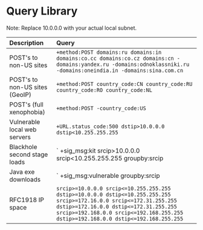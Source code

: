 # Query Library #

Note: Replace 10.0.0.0 with your actual local subnet.

| Description | Query |
|:------------|:------|
| POST's to non-US sites | ` +method:POST domains:ru domains:in domains:co.cc domains:co.cz domains:cn -domains:yandex.ru -domains:odnoklassniki.ru -domains:oneindia.in -domains:sina.com.cn ` |
| POST's to non-US sites (GeoIP) | ` +method:POST country_code:CN country_code:RU country_code:RO country_code:NL ` |
| POST's (full xenophobia) | ` +method:POST -country_code:US ` |
| Vulnerable local web servers | ` +URL.status_code:500 dstip>10.0.0.0 dstip<10.255.255.255 ` |
| Blackhole second stage loads | ` +sig_msg:kit srcip>10.0.0.0 srcip<10.255.255.255 groupby:srcip | subsearch(class:snort +exe) ` |
| Java exe downloads | ` +sig_msg:vulnerable groupby:srcip | subsearch(+sig_msg:exe) ` |
| RFC1918 IP space | ` srcip>=10.0.0.0 srcip<=10.255.255.255 dstip>=10.0.0.0 dstip<=10.255.255.255 srcip>=172.16.0.0 srcip<=172.31.255.255 dstip>=172.16.0.0 dstip<=172.31.255.255 srcip>=192.168.0.0 srcip<=192.168.255.255 dstip>=192.168.0.0 dstip<=192.168.255.255 ` |